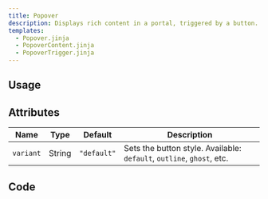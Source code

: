 ```yaml
---
title: Popover
description: Displays rich content in a portal, triggered by a button.
templates:
  - Popover.jinja
  - PopoverContent.jinja
  - PopoverTrigger.jinja
---
```


<TabPreview component="Popover" template="examples/popover.html"/>

<Prose>

## Usage

</Prose>

<IncludeTemplate template="examples/popover.html"/>

<Prose>

## Attributes

| Name        | Type    | Default     | Description                                                           |
|-------------|---------|-------------|-----------------------------------------------------------------------|
| `variant`   | String  | `"default"` | Sets the button style. Available: `default`, `outline`, `ghost`, etc. |


## Code
</Prose>

<IncludeComponents :components="{{ metadata.templates }}" />



